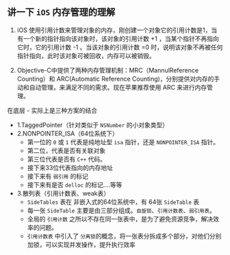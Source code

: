 ## 讲一下 `iOS` 内存管理的理解

1. iOS 使用引用计数来管理对象的内存，刚创建一个对象它的引用计数是1，当有一个新的指针指向该对象时，该对象的引用计数 +1 ，当某个指针不再指向它时，它的引用计数 -1 。当该对象的引用计数 =0 时，说明该对象不再被任何指针指向，此时该对象可被回收，内存可以被销毁。

2. Objective-C中提供了两种内存管理机制：MRC（MannulReference Counting）和 ARC(Automatic Reference Counting)，分别提供对内存的手动和自动管理，来满足不同的需求。现在苹果推荐使用 ARC 来进行内存管理。




在底层 - 实际上是三种方案的结合

* 1.TaggedPointer（针对类似于 `NSNumber` 的小对象类型）
* 2.NONPOINTER_ISA（64位系统下）
    - 第一位的 `0` 或 `1` 代表是纯地址型 `isa` 指针，还是 `NONPOINTER_ISA` 指针。
    - 第二位，代表是否有关联对象
    - 第三位代表是否有 `C++` 代码。
    - 接下来33位代表指向的内存地址
    - 接下来有 `弱引用` 的标记
    - 接下来有是否 `delloc` 的标记....等等
* 3.散列表（引用计数表、weak表）
    - `SideTables` 表在 非嵌入式的64位系统中，有 64张 `SideTable` 表
    - 每一张 `SideTable` 主要是由三部分组成。`自旋锁`、`引用计数表`、`弱引用表`。
    - 全局的 `引用计数` 之所以不存在同一张表中，是为了避免资源竞争，解决效率的问题。
    - `引用计数表` 中引入了 `分离锁`的概念，将一张表分拆成多个部分，对他们分别加锁，可以实现并发操作，提升执行效率


